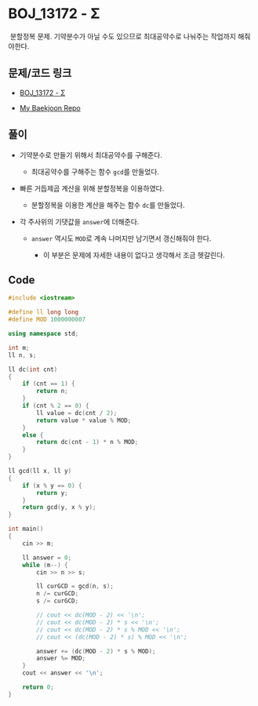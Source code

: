 # BOJ_13172 - Σ

&nbsp;분할정복 문제. 기약분수가 아닐 수도 있으므로 최대공약수로 나눠주는 작업까지 해줘야한다.

## 문제/코드 링크

- [BOJ_13172 - Σ](https://www.acmicpc.net/problem/13172)

- [My Baekjoon Repo](https://github.com/Meantint/Baekjoon)

## 풀이

- 기약분수로 만들기 위해서 최대공약수를 구해준다.

  - 최대공약수를 구해주는 함수 `gcd`를 만들었다.

- 빠른 거듭제곱 계산을 위해 분할정복을 이용하였다.

  - 분할정복을 이용한 계산을 해주는 함수 `dc`를 만들었다.

- 각 주사위의 기댓값을 `answer`에 더해준다.

  - `answer` 역시도 `MOD`로 계속 나머지만 남기면서 갱신해줘야 한다.

    - 이 부분은 문제에 자세한 내용이 없다고 생각해서 조금 헷갈린다.

## Code

```cpp
#include <iostream>

#define ll long long
#define MOD 1000000007

using namespace std;

int m;
ll n, s;

ll dc(int cnt)
{
    if (cnt == 1) {
        return n;
    }
    if (cnt % 2 == 0) {
        ll value = dc(cnt / 2);
        return value * value % MOD;
    }
    else {
        return dc(cnt - 1) * n % MOD;
    }
}

ll gcd(ll x, ll y)
{
    if (x % y == 0) {
        return y;
    }
    return gcd(y, x % y);
}

int main()
{
    cin >> m;

    ll answer = 0;
    while (m--) {
        cin >> n >> s;

        ll curGCD = gcd(n, s);
        n /= curGCD;
        s /= curGCD;

        // cout << dc(MOD - 2) << '\n';
        // cout << dc(MOD - 2) * s << '\n';
        // cout << dc(MOD - 2) * s % MOD << '\n';
        // cout << (dc(MOD - 2) * s) % MOD << '\n';

        answer += (dc(MOD - 2) * s % MOD);
        answer %= MOD;
    }
    cout << answer << '\n';

    return 0;
}
```
